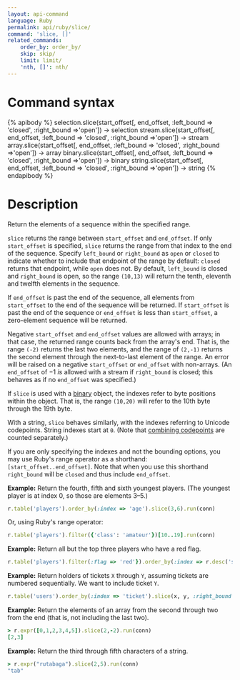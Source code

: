 ```yaml
---
layout: api-command
language: Ruby
permalink: api/ruby/slice/
command: 'slice, []'
related_commands:
    order_by: order_by/
    skip: skip/
    limit: limit/
    'nth, []': nth/
---
```


# Command syntax #

{% apibody %}
selection.slice(start_offset[, end_offset, :left_bound => 'closed', :right_bound =>'open']) &rarr; selection
stream.slice(start_offset[, end_offset, :left_bound => 'closed', :right_bound =>'open']) &rarr; stream
array.slice(start_offset[, end_offset, :left_bound => 'closed', :right_bound =>'open']) &rarr; array
binary.slice(start_offset[, end_offset, :left_bound => 'closed', :right_bound =>'open']) &rarr; binary
string.slice(start_offset[, end_offset, :left_bound => 'closed', :right_bound =>'open']) &rarr; string
{% endapibody %}

# Description #

Return the elements of a sequence within the specified range.

`slice` returns the range between `start_offset` and `end_offset`. If only `start_offset` is specified, `slice` returns the range from that index to the end of the sequence. Specify `left_bound` or `right_bound` as `open` or `closed` to indicate whether to include that endpoint of the range by default: `closed` returns that endpoint, while `open` does not. By default, `left_bound` is closed and `right_bound` is open, so the range `(10,13)` will return the tenth, eleventh and twelfth elements in the sequence.

If `end_offset` is past the end of the sequence, all elements from `start_offset` to the end of the sequence will be returned. If `start_offset` is past the end of the sequence or `end_offset` is less than `start_offset`, a zero-element sequence will be returned.

Negative `start_offset` and `end_offset` values are allowed with arrays; in that case, the returned range counts back from the array's end. That is, the range `(-2)` returns the last two elements, and the range of `(2,-1)` returns the second element through the next-to-last element of the range. An error will be raised on a negative `start_offset` or `end_offset` with non-arrays. (An `end_offset` of &minus;1 *is* allowed with a stream if `right_bound` is closed; this behaves as if no `end_offset` was specified.)

If `slice` is used with a [binary](/api/ruby/binary) object, the indexes refer to byte positions within the object. That is, the range `(10,20)` will refer to the 10th byte through the 19th byte.

With a string, `slice` behaves similarly, with the indexes referring to Unicode codepoints. String indexes start at `0`. (Note that [combining codepoints][cc] are counted separately.)

[cc]: https://en.wikipedia.org/wiki/Combining_character

If you are only specifying the indexes and not the bounding options, you may use Ruby's range operator as a shorthand: `[start_offset..end_offset]`. Note that when you use this shorthand `right_bound` will be `closed` and thus include `end_offset`.

__Example:__ Return the fourth, fifth and sixth youngest players. (The youngest player is at index 0, so those are elements 3&ndash;5.)

```rb
r.table('players').order_by(:index => 'age').slice(3,6).run(conn)
```

Or, using Ruby's range operator:

```rb
r.table('players').filter({'class': 'amateur'})[10..19].run(conn)
```

__Example:__ Return all but the top three players who have a red flag.

```rb
r.table('players').filter(:flag => 'red'}).order_by(:index => r.desc('score')).slice(3).run(conn)
```

__Example:__ Return holders of tickets `X` through `Y`, assuming tickets are numbered sequentially. We want to include ticket `Y`.

```rb
r.table('users').order_by(:index => 'ticket').slice(x, y, :right_bound => 'closed').run(conn)
```

__Example:__ Return the elements of an array from the second through two from the end (that is, not including the last two).

```rb
> r.expr([0,1,2,3,4,5]).slice(2,-2).run(conn)
[2,3]
```

__Example:__ Return the third through fifth characters of a string.

```rb
> r.expr("rutabaga").slice(2,5).run(conn)
"tab"
```
